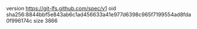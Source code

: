 version https://git-lfs.github.com/spec/v1
oid sha256:8844bbf5e843ab6c1ad456633a41e977d6398c965f7199554ad8fda0f996174c
size 3866
